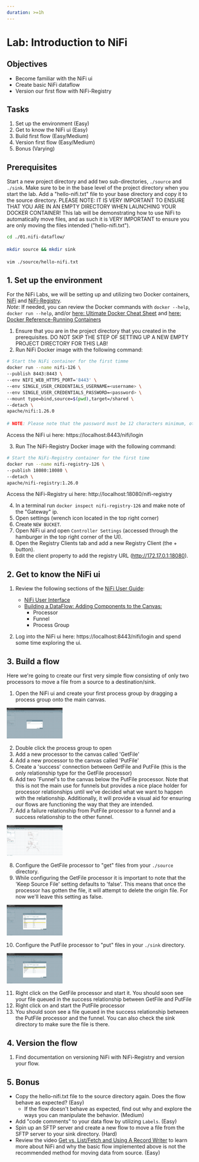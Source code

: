 ```yaml
---
duration: >=1h
---
```


# Lab: Introduction to NiFi

## Objectives

- Become familiar with the NiFi ui
- Create basic NiFi dataflow
- Version our first flow with NiFi-Registry

## Tasks

1. Set up the environment (Easy)
2. Get to know the NiFi ui (Easy)
3. Build first flow (Easy/Medium)
4. Version first flow (Easy/Medium)
5. Bonus (Varying)

## Prerequisites

Start a new project directory and add two sub-directories, `./source` and `./sink`. Make sure to be in the base level of the project directory when you start the lab. Add a "hello-nifi.txt" file to your base directory and copy it to the source directory. PLEASE NOTE: IT IS VERY IMPORTANT TO ENSURE THAT YOU ARE IN AN EMPTY DIRECTORY WHEN LAUNCHING YOUR DOCKER CONTAINER! This lab will be demonstrating how to use NiFi to automatically move files, and as such it is VERY IMPORTANT to ensure you are only moving the files intended ("hello-nifi.txt").  

```bash
cd ./01.nifi-dataflow/

mkdir source && mkdir sink

vim ./source/hello-nifi.txt
```

## 1. Set up the environment

For the NiFi Labs, we will be setting up and utilizing two Docker containers, [NiFi](https://hub.docker.com/r/apache/nifi) and [NiFi-Registry](https://hub.docker.com/r/apache/nifi-registry).  
*Note*: If needed, you can review the Docker commands with `docker --help`, `docker run --help`, and/or [here: Ultimate Docker Cheat Sheet](https://dockerlabs.collabnix.com/docker/cheatsheet/) and [here: Docker Reference-Running Containers](https://docs.docker.com/engine/reference/run/)

1. Ensure that you are in the project directory that you created in the prerequisites. DO NOT SKIP THE STEP OF SETTING UP A NEW EMPTY PROJECT DIRECTORY FOR THIS LAB!
2. Run NiFi Docker image with the following command:

```bash
# Start the NiFi container for the first timme
docker run --name nifi-126 \
--publish 8443:8443 \
--env NIFI_WEB_HTTPS_PORT='8443' \
--env SINGLE_USER_CREDENTIALS_USERNAME=<username> \
--env SINGLE_USER_CREDENTIALS_PASSWORD=<password> \
--mount type=bind,source=$(pwd),target=/shared \
--detach \
apache/nifi:1.26.0

# NOTE: Please note that the password must be 12 characters minimum, otherwise NiFi will generate a random username and password. See secure.sh and start.sh scripts for supported environment variables.
```

Access the NiFi ui here: https://localhost:8443/nifi/login

3. Run The NiFi-Registry Docker image with the following command:

```bash
# Start the NiFi-Registry container for the first time
docker run --name nifi-registry-126 \
--publish 18080:18080 \
--detach \
apache/nifi-registry:1.26.0
```

Access the NiFi-Registry ui here: http://localhost:18080/nifi-registry

4. In a terminal run `docker inspect nifi-registry-126` and make note of the "Gateway" ip.
5. Open settings (wrench icon located in the top right corner)
6. Create `NEW BUCKET`.
7. Open NiFi ui and open `Controller Settings` (accessed through the hamburger in the top right corner of the UI).
8. Open the Registry Clients tab and add a new Registry Client (the + button).
9. Edit the client property to add the registry URL (http://172.17.0.1:18080).

## 2. Get to know the NiFi ui

1. Review the following sections of the [NiFi User Guide](https://nifi.apache.org/docs/nifi-docs/html/user-guide.html):

   - [NiFi User Interface](https://nifi.apache.org/docs/nifi-docs/html/user-guide.html#User_Interface)
   - [Building a DataFlow: Adding Components to the Canvas:](https://nifi.apache.org/docs/nifi-docs/html/user-guide.html#adding-components-to-the-canvas) 
      - Processor
      - Funnel
      - Process Group

2. Log into the NiFi ui here: https://localhost:8443/nifi/login and spend some time exploring the ui.

## 3. Build a flow

Here we're going to create our first very simple flow consisting of only two processors to move a file from a source to a destination/sink.

1. Open the NiFi ui and create your first process group by dragging a process group onto the main canvas.  

<img src="./assets/lab-01-processor_group_initial.png" alt="drawing" width="30%"/>

2. Double click the process group to open
3. Add a new processor to the canvas called 'GetFile'
4. Add a new processor to the canvas called 'PutFile'
5. Create a 'success' connection between GetFile and PutFile (this is the only relationship type for the GetFile processor)
6. Add two 'Funnel's to the canvas below the PutFile processor. Note that this is not the main use for funnels but provides a nice place holder for processor relationships until we've decided what we want to happen with the relationship. Additionally, it will provide a visual aid for ensuring our flows are functioning the way that they are intended.
7. Add a failure relationship from PutFile processor to a funnel and a success relationship to the other funnel.  

<img src="./assets/lab-01-list_fetch_pipeline.png" alt="drawing" width="30%"/>

8. Configure the GetFile processor to "get" files from your `./source` directory.
9. While configuring the GetFile processor it is important to note that the 'Keep Source File' setting defaults to 'false'. This means that once the processor has gotten the file, it will attempt to delete the origin file. For now we'll leave this setting as false.

<img src="./assets/lab-01-getFile_config.png" alt="drawing" width="30%"/>

10. Configure the PutFile processor to "put" files in your `./sink` directory.

<img src="./assets/lab-01-putFile_config.png" alt="drawing" width="30%"/>

11. Right click on the GetFile processor and start it. You should soon see your file queued in the success relationship between GetFile and PutFile
12. Right click on and start the PutFile processor
13. You should soon see a file queued in the success relationship between the PutFile processor and the funnel. You can also check the sink directory to make sure the file is there.  

## 4. Version the flow

1. Find documentation on versioning NiFi with NiFi-Registry and version your flow.

## 5. Bonus

- Copy the hello-nifi.txt file to the source directory again. Does the flow behave as expected? (Easy)
   - If the flow doesn't behave as expected, find out why and explore the ways you can manipulate the behavior. (Medium)
- Add "code comments" to your data flow by utilizing `Labels`. (Easy)
- Spin up an SFTP server and create a new flow to move a file from the SFTP server to your sink directory. (Hard)
- Review the video [Get vs. List/Fetch and Using A Record Writer](https://www.youtube.com/watch?v=7mbxJxjGj3w) to learn more about NiFi and why the basic flow implemented above is not the recommended method for moving data from source. (Easy)
